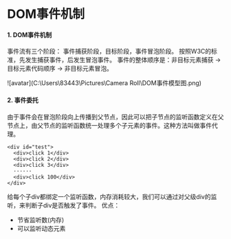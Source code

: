 # DOM事件机制
#### 1. DOM事件机制
事件流有三个阶段： 事件捕获阶段，目标阶段，事件冒泡阶段。
按照W3C的标准，先发生捕获事件，后发生冒泡事件。
事件的整体顺序是：非目标元素捕获 -> 目标元素代码顺序 -> 非目标元素冒泡。

![avatar](C:\\Users\\83443\\Pictures\\Camera Roll\\DOM事件模型图.png)

#### 2. 事件委托
由于事件会在冒泡阶段向上传播到父节点，因此可以把子节点的监听函数定义在父节点上，由父节点的监听函数统一处理多个子元素的事件。这种方法叫做事件代理。
```
<div id="test">
  <div>click 1</div>
  <div>click 2</div>
  <div>click 3</div>
  ······
  <div>click 100</div>
</div>
```
给每个子div都绑定一个监听函数，内存消耗较大，我们可以通过对父级div的监听，来判断子div是否触发了事件。
优点：
* 节省监听数(内存)
* 可以监听动态元素

